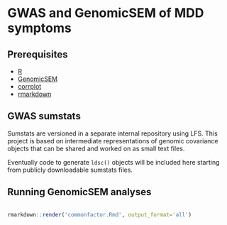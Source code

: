 # GWAS and GenomicSEM of MDD symptoms

## Prerequisites

- [R](https://r-project.org)
- [GenomicSEM](https://github.com/MichelNivard/GenomicSEM)
- [corrplot](https://cran.r-project.org/package=corrplot)
- [rmarkdown](https://rmarkdown.rstudio.com)

## GWAS sumstats

Sumstats are versioned in a separate internal repository using LFS. This
project is based on intermediate representations of genomic covariance
objects that can be shared and worked on as small text files.

Eventually code to generate `ldsc()` objects will be included here starting
from publicly downloadable sumstats files.

## Running GenomicSEM analyses

```r

rmarkdown::render('commonfactor.Rmd', output_format='all')


```
